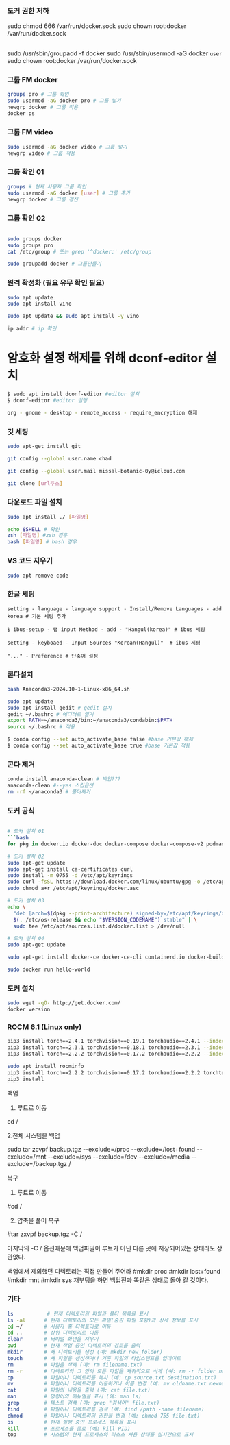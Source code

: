 ### 도커 권한 저하
sudo chmod 666 /var/run/docker.sock
sudo chown root:docker /var/run/docker.sock

##
sudo /usr/sbin/groupadd -f docker
sudo /usr/sbin/usermod -aG docker `user`
sudo chown root:docker /var/run/docker.sock






### 그룹 FM docker
```bash
groups pro # 그룹 확인
sudo usermod -aG docker pro # 그룹 넣기
newgrp docker # 그룹 적용
docker ps

```

### 그룹 FM video
```bash
sudo usermod -aG docker video # 그룹 넣기
newgrp video # 그룹 적용
```

### 그룹 확인 01
```bash
groups # 현재 사용자 그룹 확인 
sudo usermod -aG docker [user] # 그룹 추가
newgrp docker # 그룹 갱신
```

### 그룹 확인 02
```bash

sudo groups docker
sudo groups pro
cat /etc/group # 또는 grep '^docker:' /etc/group

sudo groupadd docker # 그룹만들기
```

### 원격 확성화 (필요 유무 확인 필요)
```bash
sudo apt update
sudo apt install vino

sudo apt update && sudo apt install -y vino

ip addr # ip 확인

```

# 암호화 설정 해제를 위해 dconf-editor 설치
```bash
$ sudo apt install dconf-editor #editor 설치
$ dconf-editor #editor 실행

org - gnome - desktop - remote_access - require_encryption 해제
```

### 깃 세팅
```bash
sudo apt-get install git 

git config --global user.name chad

git config --global user.mail missal-botanic-0y@icloud.com

git clone [url주소]
```

### 다운로드 파일 설치
```bash
sudo apt install ./ [파일명]

echo $SHELL # 확인
zsh [파일명] #zsh 경우
bash [파일명] # bash 경우
```

### VS 코드 지우기
```bash
sudo apt remove code
```

### 한글 세팅
```
setting - language - language support - Install/Remove Languages - add korea # 기본 세팅 추가

$ ibus-setup - 탭 input Method - add - "Hangul(korea)" # ibus 세팅

setting - keyboaed - Input Sources "Korean(Hangul)"  # ibus 세팅

"..." - Preference # 단축어 설정
```


### 콘다설치
```bash
bash Anaconda3-2024.10-1-Linux-x86_64.sh

sudo apt update 
sudo apt install gedit # gedit 설치
gedit ~/.bashrc # 에디터로 열기
export PATH=~/anaconda3/bin:~/anaconda3/condabin:$PATH
source ~/.bashrc # 적용

$ conda config --set auto_activate_base false #base 기본값 해제
$ conda config --set auto_activate_base true #base 기본값 적용
```

### 콘다 제거
```bash
conda install anaconda-clean # 백업???
anaconda-clean #--yes 스킵옵션
rm -rf ~/anaconda3 # 폴더제거
```
### 도커 공식
```bash

# 도커 설치 01
```bash
for pkg in docker.io docker-doc docker-compose docker-compose-v2 podman-docker containerd runc; do sudo apt-get remove $pkg; done
```
```bash
# 도커 설치 02
sudo apt-get update
sudo apt-get install ca-certificates curl
sudo install -m 0755 -d /etc/apt/keyrings
sudo curl -fsSL https://download.docker.com/linux/ubuntu/gpg -o /etc/apt/keyrings/docker.asc
sudo chmod a+r /etc/apt/keyrings/docker.asc
```
```bash
# 도커 설치 03
echo \
  "deb [arch=$(dpkg --print-architecture) signed-by=/etc/apt/keyrings/docker.asc] https://download.docker.com/linux/ubuntu \
  $(. /etc/os-release && echo "$VERSION_CODENAME") stable" | \
  sudo tee /etc/apt/sources.list.d/docker.list > /dev/null
```
```bash
# 도커 설치 04
sudo apt-get update

sudo apt-get install docker-ce docker-ce-cli containerd.io docker-buildx-plugin docker-compose-plugin

sudo docker run hello-world

```

### 도커 설치
```bash
sudo wget -qO- http://get.docker.com/
docker version
```

### ROCM 6.1 (Linux only)
```bash
pip3 install torch==2.4.1 torchvision==0.19.1 torchaudio==2.4.1 --index-url https://download.pytorch.org/whl/rocm6.1
pip3 install torch==2.3.1 torchvision==0.18.1 torchaudio==2.3.1 --index-url https://download.pytorch.org/whl/rocm6.0
pip3 install torch==2.2.2 torchvision==0.17.2 torchaudio==2.2.2 --index-url https://download.pytorch.org/whl/rocm5.7

sudo apt install rocminfo
pip3 install torch==2.2.2 torchvision==0.17.2 torchaudio==2.2.2 torchtext==0.17.0 --index-url https://download.pytorch.org/whl/rocm5.7
pip3 install 


```


백업 

1. 루트로 이동

cd /

2.전체 시스템을 백업

sudo tar zcvpf backup.tgz --exclude=/proc --exclude=/lost+found --exclude=/mnt --exclude=/sys --exclude=/dev --exclude=/media --exclude=/backup.tgz /


복구

1. 루트로 이동

#cd /

2. 압축을 풀어 복구

#tar zxvpf backup.tgz -C /

마지막의 -C / 옵션때문에 백업파일이 루트가 아닌 다른 곳에 저장되어있는 상태라도 상관없다.

 백업에서 제외했던 디렉토리는 직접 만들어 주어라
#mkdir proc
#mkdir lost+found
#mkdir mnt
#mkdir sys
재부팅을 하면 백업전과 똑같은 상태로 돌아 갈 것이다.


### 기타
```bash
ls           # 현재 디렉토리의 파일과 폴더 목록을 표시
ls -al      # 현재 디렉토리의 모든 파일(숨김 파일 포함)과 상세 정보를 표시
cd ~/       # 사용자 홈 디렉토리로 이동
cd ..       # 상위 디렉토리로 이동
clear       # 터미널 화면을 지우기
pwd         # 현재 작업 중인 디렉토리의 경로를 출력
mkdir       # 새 디렉토리를 생성 (예: mkdir new_folder)
touch       # 새 파일을 생성하거나 기존 파일의 타임스탬프를 업데이트
rm          # 파일을 삭제 (예: rm filename.txt)
rm -r       # 디렉토리와 그 안의 모든 파일을 재귀적으로 삭제 (예: rm -r folder_name)
cp          # 파일이나 디렉토리를 복사 (예: cp source.txt destination.txt)
mv          # 파일이나 디렉토리를 이동하거나 이름 변경 (예: mv oldname.txt newname.txt)
cat         # 파일의 내용을 출력 (예: cat file.txt)
man         # 명령어의 매뉴얼을 표시 (예: man ls)
grep        # 텍스트 검색 (예: grep "검색어" file.txt)
find        # 파일이나 디렉토리를 검색 (예: find /path -name filename)
chmod       # 파일이나 디렉토리의 권한을 변경 (예: chmod 755 file.txt)
ps          # 현재 실행 중인 프로세스 목록을 표시
kill        # 프로세스를 종료 (예: kill PID)
top         # 시스템의 현재 프로세스와 리소스 사용 상태를 실시간으로 표시
```
